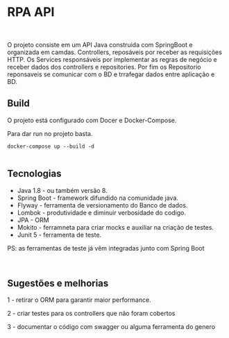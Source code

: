 <h1>RPA API</h1> </br>


<p> O projeto consiste em um API Java construida com SpringBoot e organizada em camdas.  Controllers, reposáveis por receber as requisições HTTP. Os Services responsáveis por implementar as regras de negócio e receber dados dos controllers e repositories. Por fim os Repositorio reponsaveis se comunicar com o BD e trrafegar dados entre aplicação e BD.
 </p>

<h2>Build</h2>
<p>O projeto está configurado com Docer e Docker-Compose. </p>
<p>Para dar run no projeto basta. </p>


```
docker-compose up --build -d
 
```

<h2>Tecnologias</h2>
<ul> 
  <li> Java 1.8 - ou também versão 8. </li>
  <li> Spring Boot - framework difundido na comunidade java. </li> 
  <li> Flyway - ferramenta de versionamento do Banco de dados.</li>
  <li> Lombok - produtividade e diminuir verbosidade do codigo. </li>
  <li> JPA - ORM </li>
  <li> Mokito - ferramneta para criar mocks e auxiliar na criação de testes. </li>
  <li> Junit 5 - ferramenta de teste. </li>
</ul>

<p> PS: as ferramentas de teste já vêm integradas junto com Spring Boot </p>

</br>
<h2>Sugestões e melhorias </h2>
<p> 1 - retirar o ORM para garantir maior performance.  <p/>
<p> 2 -  criar testes para os controllers que não foram cobertos </p>
<p> 3 -  documentar o código com swagger ou alguma ferramenta do genero </P>





